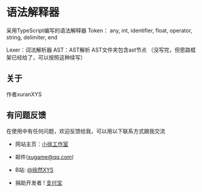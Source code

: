 <!--
 * @Author: xuranXYS
 * @LastEditTime: 2023-07-30 23:34:17
 * @GitHub: www.github.com/xiaoxustudio
 * @WebSite: www.xiaoxustudio.top
 * @Description: By xuranXYS
-->
# 语法解释器
采用TypeScript编写的语法解释器
Token：
    any,
    int,
    identifier,
    float,
    operator,
    string,
    delimiter,
    end

Lexer：词法解析器
AST：AST解析
AST文件夹包含ast节点
（没写完，但思路框架已经给了，可以按照这种续写）
## 关于
作者xuranXYS 
## 有问题反馈
在使用中有任何问题，欢迎反馈给我，可以用以下联系方式跟我交流
* 网站主页：[小徐工作室](https://www.xiaoxustudio.top)
* 邮件(xugame@qq.com)
* B站: [@徐然XYS](https://space.bilibili.com/291565199)

* 捐助开发者
! [支付宝](https://github.com/xiaoxu1111/xuranxys_Game/blob/main/zfb.jpg)


